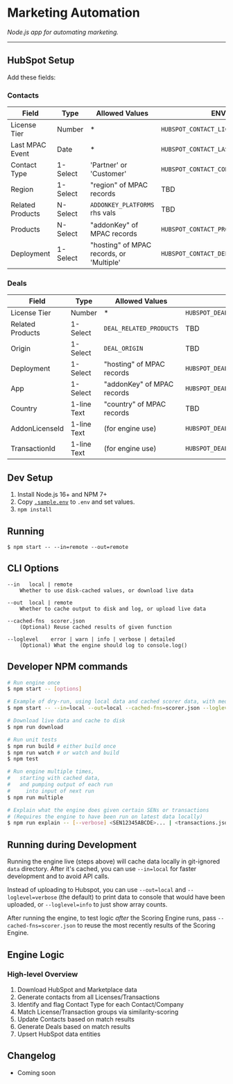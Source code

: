 # Marketing Automation

*Node.js app for automating marketing.*

---

## HubSpot Setup

Add these fields:

### Contacts

| Field            | Type     | Allowed Values                           | ENV var                                | Required |
| ---------------- | -------- | ---------------------------------------- | -------------------------------------- | -------- |
| License Tier     | Number   | *                                        | `HUBSPOT_CONTACT_LICENSE_TIER_ATTR`    | ❌        |
| Last MPAC Event  | Date     | *                                        | `HUBSPOT_CONTACT_LAST_MPAC_EVENT_ATTR` | ❌        |
| Contact Type     | 1-Select | 'Partner' or 'Customer'                  | `HUBSPOT_CONTACT_CONTACT_TYPE_ATTR`    | ❌        |
| Region           | 1-Select | "region" of MPAC records                 | TBD                                    | ❌        |
| Related Products | N-Select | `ADDONKEY_PLATFORMS` rhs vals            | TBD                                    | ❌        |
| Products         | N-Select | "addonKey" of MPAC records               | `HUBSPOT_CONTACT_PRODUCTS_ATTR`        | ❌        |
| Deployment       | 1-Select | "hosting" of MPAC records, or 'Multiple' | `HUBSPOT_CONTACT_DEPLOYMENT_ATTR`      | ❌        |

### Deals

| Field            | Type        | Allowed Values             | ENV var                            | Required |
| ---------------- | ----------- | -------------------------- | ---------------------------------- | -------- |
| License Tier     | Number      | *                          | `HUBSPOT_DEAL_LICENSE_TIER_ATTR`   | ❌        |
| Related Products | 1-Select    | `DEAL_RELATED_PRODUCTS`    | TBD                                | ❌        |
| Origin           | 1-Select    | `DEAL_ORIGIN`              | TBD                                | ❌        |
| Deployment       | 1-Select    | "hosting" of MPAC records  | `HUBSPOT_DEAL_DEPLOYMENT_ATTR`     | ❌        |
| App              | 1-Select    | "addonKey" of MPAC records | `HUBSPOT_DEAL_APP_ATTR`            | ❌        |
| Country          | 1-line Text | "country" of MPAC records  | TBD                                | ❌        |
| AddonLicenseId   | 1-line Text | (for engine use)           | `HUBSPOT_DEAL_ADDONLICENESID_ATTR` | ✔️        |
| TransactionId    | 1-line Text | (for engine use)           | `HUBSPOT_DEAL_TRANSACTIONID_ATTR`  | ✔️        |


## Dev Setup

1. Install Node.js 16+ and NPM 7+
2. Copy [`.sample.env`](./.sample.env) to `.env` and set values.
3. `npm install`

## Running

    $ npm start -- --in=remote --out=remote

## CLI Options

    --in   local | remote
        Whether to use disk-cached values, or download live data

    --out  local | remote
        Whether to cache output to disk and log, or upload live data

    --cached-fns  scorer.json
        (Optional) Reuse cached results of given function

    --loglevel    error | warn | info | verbose | detailed
        (Optional) What the engine should log to console.log()

## Developer NPM commands

```sh
# Run engine once
$ npm start -- [options]

# Example of dry-run, using local data and cached scorer data, with medium verbosity
$ npm start -- --in=local --out=local --cached-fns=scorer.json --loglevel=info

# Download live data and cache to disk
$ npm run download

# Run unit tests
$ npm run build # either build once
$ npm run watch # or watch and build
$ npm test

# Run engine multiple times,
#   starting with cached data,
#   and pumping output of each run
#     into input of next run
$ npm run multiple

# Explain what the engine does given certain SENs or transactions
# (Requires the engine to have been run on latest data locally)
$ npm run explain -- [--verbose] <SEN12345ABCDE>... | <transactions.json>
```

## Running during Development

Running the engine live (steps above) will cache data locally in git-ignored `data` directory. After it's cached, you can use `--in=local` for faster development and to avoid API calls.

Instead of uploading to Hubspot, you can use `--out=local` and `--loglevel=verbose` (the default) to print data to console that would have been uploaded, or `--loglevel=info` to just show array counts.

After running the engine, to test logic *after* the Scoring Engine runs, pass `--cached-fns=scorer.json` to reuse the most recently results of the Scoring Engine.

## Engine Logic

### High-level Overview

1. Download HubSpot and Marketplace data
2. Generate contacts from all Licenses/Transactions
3. Identify and flag Contact Type for each Contact/Company
4. Match License/Transaction groups via similarity-scoring
5. Update Contacts based on match results
6. Generate Deals based on match results
7. Upsert HubSpot data entities

## Changelog

- Coming soon
